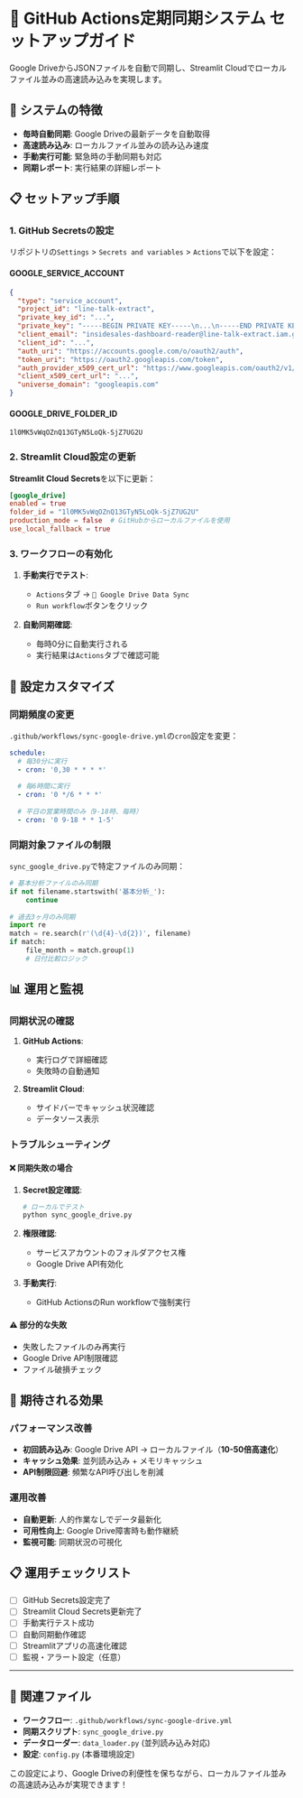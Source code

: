 # 🔄 GitHub Actions定期同期システム セットアップガイド

Google DriveからJSONファイルを自動で同期し、Streamlit Cloudでローカルファイル並みの高速読み込みを実現します。

## 🎯 システムの特徴

- **毎時自動同期**: Google Driveの最新データを自動取得
- **高速読み込み**: ローカルファイル並みの読み込み速度
- **手動実行可能**: 緊急時の手動同期も対応
- **同期レポート**: 実行結果の詳細レポート

## 📋 セットアップ手順

### 1. GitHub Secretsの設定

リポジトリの`Settings` > `Secrets and variables` > `Actions`で以下を設定：

#### **GOOGLE_SERVICE_ACCOUNT**
```json
{
  "type": "service_account",
  "project_id": "line-talk-extract",
  "private_key_id": "...",
  "private_key": "-----BEGIN PRIVATE KEY-----\n...\n-----END PRIVATE KEY-----\n",
  "client_email": "insidesales-dashboard-reader@line-talk-extract.iam.gserviceaccount.com",
  "client_id": "...",
  "auth_uri": "https://accounts.google.com/o/oauth2/auth",
  "token_uri": "https://oauth2.googleapis.com/token",
  "auth_provider_x509_cert_url": "https://www.googleapis.com/oauth2/v1/certs",
  "client_x509_cert_url": "...",
  "universe_domain": "googleapis.com"
}
```

#### **GOOGLE_DRIVE_FOLDER_ID**
```
1l0MK5vWqOZnQ13GTyN5LoQk-SjZ7UG2U
```

### 2. Streamlit Cloud設定の更新

**Streamlit Cloud Secrets**を以下に更新：

```toml
[google_drive]
enabled = true
folder_id = "1l0MK5vWqOZnQ13GTyN5LoQk-SjZ7UG2U"
production_mode = false  # GitHubからローカルファイルを使用
use_local_fallback = true
```

### 3. ワークフローの有効化

1. **手動実行でテスト**:
   - `Actions`タブ → `🔄 Google Drive Data Sync`
   - `Run workflow`ボタンをクリック

2. **自動同期確認**:
   - 毎時0分に自動実行される
   - 実行結果は`Actions`タブで確認可能

## 🔧 設定カスタマイズ

### 同期頻度の変更

`.github/workflows/sync-google-drive.yml`の`cron`設定を変更：

```yaml
schedule:
  # 毎30分に実行
  - cron: '0,30 * * * *'
  
  # 毎6時間に実行  
  - cron: '0 */6 * * *'
  
  # 平日の営業時間のみ（9-18時、毎時）
  - cron: '0 9-18 * * 1-5'
```

### 同期対象ファイルの制限

`sync_google_drive.py`で特定ファイルのみ同期：

```python
# 基本分析ファイルのみ同期
if not filename.startswith('基本分析_'):
    continue
    
# 過去3ヶ月のみ同期
import re
match = re.search(r'(\d{4}-\d{2})', filename)
if match:
    file_month = match.group(1)
    # 日付比較ロジック
```

## 📊 運用と監視

### 同期状況の確認

1. **GitHub Actions**:
   - 実行ログで詳細確認
   - 失敗時の自動通知

2. **Streamlit Cloud**:
   - サイドバーでキャッシュ状況確認
   - データソース表示

### トラブルシューティング

#### ❌ 同期失敗の場合

1. **Secret設定確認**:
   ```bash
   # ローカルでテスト
   python sync_google_drive.py
   ```

2. **権限確認**:
   - サービスアカウントのフォルダアクセス権
   - Google Drive API有効化

3. **手動実行**:
   - GitHub ActionsのRun workflowで強制実行

#### ⚠️ 部分的な失敗

- 失敗したファイルのみ再実行
- Google Drive API制限確認
- ファイル破損チェック

## 🚀 期待される効果

### パフォーマンス改善

- **初回読み込み**: Google Drive API → ローカルファイル（**10-50倍高速化**）
- **キャッシュ効果**: 並列読み込み + メモリキャッシュ
- **API制限回避**: 頻繁なAPI呼び出しを削減

### 運用改善

- **自動更新**: 人的作業なしでデータ最新化
- **可用性向上**: Google Drive障害時も動作継続
- **監視可能**: 同期状況の可視化

## 📋 運用チェックリスト

- [ ] GitHub Secrets設定完了
- [ ] Streamlit Cloud Secrets更新完了
- [ ] 手動実行テスト成功
- [ ] 自動同期動作確認
- [ ] Streamlitアプリの高速化確認
- [ ] 監視・アラート設定（任意）

---

## 🔗 関連ファイル

- **ワークフロー**: `.github/workflows/sync-google-drive.yml`
- **同期スクリプト**: `sync_google_drive.py`
- **データローダー**: `data_loader.py` (並列読み込み対応)
- **設定**: `config.py` (本番環境設定)

この設定により、Google Driveの利便性を保ちながら、ローカルファイル並みの高速読み込みが実現できます！ 